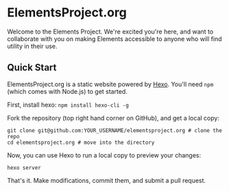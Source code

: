 ElementsProject.org
===================

Welcome to the Elements Project.  We're excited you're here, and want to collaborate with you on making Elements accessible to anyone who will find utility in their use.

## Quick Start
ElementsProject.org is a static website powered by [Hexo](https://hexo.io).  You'll need `npm` (which comes with Node.js) to get started.

First, install hexo: `npm install hexo-cli -g`

Fork the repository (top right hand corner on GitHub), and get a local copy:
```
git clone git@github.com:YOUR_USERNAME/elementsproject.org # clone the repo
cd elementsproject.org # move into the directory
```

Now, you can use Hexo to run a local copy to preview your changes:
```
hexo server
```

That's it.  Make modifications, commit them, and submit a pull request.
